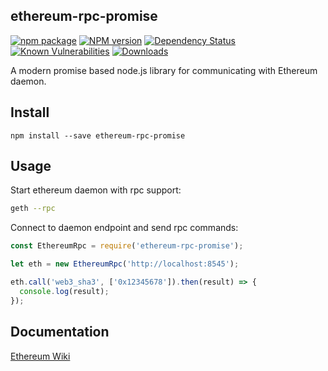 ## ethereum-rpc-promise

[![npm package](https://nodei.co/npm/ethereum-rpc-promise.png?downloads=true&downloadRank=true&stars=true)](https://nodei.co/npm/ethereum-rpc-promise/)
[![NPM version][npm-image]][npm-url]
[![Dependency Status](https://img.shields.io/david/vialikb/ethereum-rpc-promise.svg?style=flat-square)](https://david-dm.org/vialikb/ethereum-rpc-promise)
[![Known Vulnerabilities](https://snyk.io/test/npm/ethereum-rpc-promise/badge.svg?style=flat-square)](https://snyk.io/test/npm/ethereum-rpc-promise)
[![Downloads][downloads-image]][downloads-url]


[downloads-image]: https://img.shields.io/npm/dm/ethereum-rpc-promise.svg?style=flat-square
[downloads-url]: https://www.npmjs.com/package/ethereum-rpc-promise

[npm-image]: https://img.shields.io/npm/v/ethereum-rpc-promise.svg?style=flat-square
[npm-url]: https://www.npmjs.com/package/ethereum-rpc-promise

A modern promise based node.js library for communicating with Ethereum daemon.

## Install

```
npm install --save ethereum-rpc-promise
```

## Usage

Start ethereum daemon with rpc support:

```bash
geth --rpc
```

Connect to daemon endpoint and send rpc commands:

```js
const EthereumRpc = require('ethereum-rpc-promise');

let eth = new EthereumRpc('http://localhost:8545');

eth.call('web3_sha3', ['0x12345678']).then(result) => {
  console.log(result);
});
```

## Documentation

[Ethereum Wiki](https://github.com/ethereum/wiki/wiki/JSON-RPC)
